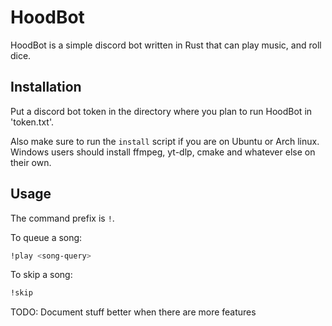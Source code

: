 # HoodBot

HoodBot is a simple discord bot written in Rust that can play music, and roll dice.

## Installation

Put a discord bot token in the directory where you plan to run HoodBot in 'token.txt'.

Also make sure to run the `install` script if you are on Ubuntu or Arch linux. Windows users should install ffmpeg, yt-dlp, cmake and whatever else on their own.

## Usage

The command prefix is `!`.

To queue a song:

```bash
!play <song-query>
```

To skip a song:

```bash
!skip
```

TODO: Document stuff better when there are more features
